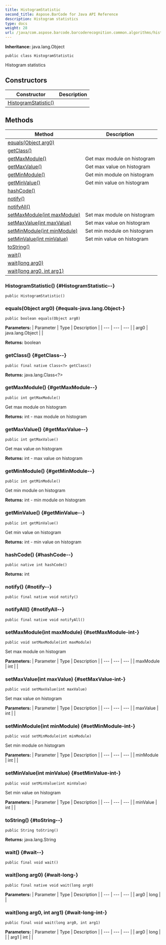 ```yaml
---
title: HistogramStatistic
second_title: Aspose.BarCode for Java API Reference
description: Histogram statistics
type: docs
weight: 28
url: /java/com.aspose.barcode.barcoderecognition.common.algorithms/histogramstatistic/
---
```

**Inheritance:**
java.lang.Object
```
public class HistogramStatistic
```

Histogram statistics
## Constructors

| Constructor | Description |
| --- | --- |
| [HistogramStatistic()](#HistogramStatistic--) |  |
## Methods

| Method | Description |
| --- | --- |
| [equals(Object arg0)](#equals-java.lang.Object-) |  |
| [getClass()](#getClass--) |  |
| [getMaxModule()](#getMaxModule--) | Get max module on histogram |
| [getMaxValue()](#getMaxValue--) | Get max value on histogram |
| [getMinModule()](#getMinModule--) | Get min module on histogram |
| [getMinValue()](#getMinValue--) | Get min value on histogram |
| [hashCode()](#hashCode--) |  |
| [notify()](#notify--) |  |
| [notifyAll()](#notifyAll--) |  |
| [setMaxModule(int maxModule)](#setMaxModule-int-) | Set max module on histogram |
| [setMaxValue(int maxValue)](#setMaxValue-int-) | Set max value on histogram |
| [setMinModule(int minModule)](#setMinModule-int-) | Set min module on histogram |
| [setMinValue(int minValue)](#setMinValue-int-) | Set min value on histogram |
| [toString()](#toString--) |  |
| [wait()](#wait--) |  |
| [wait(long arg0)](#wait-long-) |  |
| [wait(long arg0, int arg1)](#wait-long-int-) |  |
### HistogramStatistic() {#HistogramStatistic--}
```
public HistogramStatistic()
```


### equals(Object arg0) {#equals-java.lang.Object-}
```
public boolean equals(Object arg0)
```




**Parameters:**
| Parameter | Type | Description |
| --- | --- | --- |
| arg0 | java.lang.Object |  |

**Returns:**
boolean
### getClass() {#getClass--}
```
public final native Class<?> getClass()
```




**Returns:**
java.lang.Class<?>
### getMaxModule() {#getMaxModule--}
```
public int getMaxModule()
```


Get max module on histogram

**Returns:**
int - max module on histogram
### getMaxValue() {#getMaxValue--}
```
public int getMaxValue()
```


Get max value on histogram

**Returns:**
int - max value on histogram
### getMinModule() {#getMinModule--}
```
public int getMinModule()
```


Get min module on histogram

**Returns:**
int - min module on histogram
### getMinValue() {#getMinValue--}
```
public int getMinValue()
```


Get min value on histogram

**Returns:**
int - min value on histogram
### hashCode() {#hashCode--}
```
public native int hashCode()
```




**Returns:**
int
### notify() {#notify--}
```
public final native void notify()
```




### notifyAll() {#notifyAll--}
```
public final native void notifyAll()
```




### setMaxModule(int maxModule) {#setMaxModule-int-}
```
public void setMaxModule(int maxModule)
```


Set max module on histogram

**Parameters:**
| Parameter | Type | Description |
| --- | --- | --- |
| maxModule | int |  |

### setMaxValue(int maxValue) {#setMaxValue-int-}
```
public void setMaxValue(int maxValue)
```


Set max value on histogram

**Parameters:**
| Parameter | Type | Description |
| --- | --- | --- |
| maxValue | int |  |

### setMinModule(int minModule) {#setMinModule-int-}
```
public void setMinModule(int minModule)
```


Set min module on histogram

**Parameters:**
| Parameter | Type | Description |
| --- | --- | --- |
| minModule | int |  |

### setMinValue(int minValue) {#setMinValue-int-}
```
public void setMinValue(int minValue)
```


Set min value on histogram

**Parameters:**
| Parameter | Type | Description |
| --- | --- | --- |
| minValue | int |  |

### toString() {#toString--}
```
public String toString()
```




**Returns:**
java.lang.String
### wait() {#wait--}
```
public final void wait()
```




### wait(long arg0) {#wait-long-}
```
public final native void wait(long arg0)
```




**Parameters:**
| Parameter | Type | Description |
| --- | --- | --- |
| arg0 | long |  |

### wait(long arg0, int arg1) {#wait-long-int-}
```
public final void wait(long arg0, int arg1)
```




**Parameters:**
| Parameter | Type | Description |
| --- | --- | --- |
| arg0 | long |  |
| arg1 | int |  |

